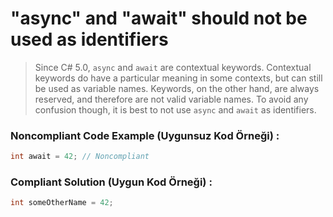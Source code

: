 # "async" and "await" should not be used as identifiers

> Since C# 5.0, `async` and `await` are contextual keywords. Contextual keywords do have a particular meaning in some contexts, but can still be used as variable names. Keywords, on the other hand, are always reserved, and therefore are not valid variable names. To avoid any confusion though, it is best to not use `async` and `await` as identifiers.

### Noncompliant Code Example (Uygunsuz Kod Örneği) :

```c#
int await = 42; // Noncompliant
```

### Compliant Solution (Uygun Kod Örneği) :

```c#
int someOtherName = 42;
```